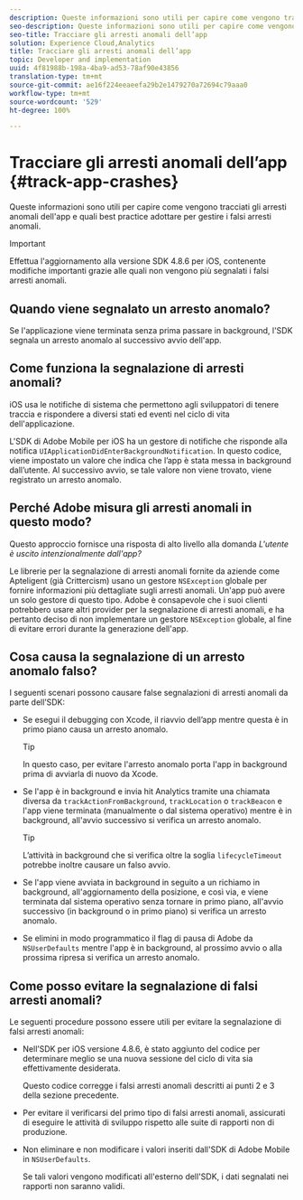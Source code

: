 ```yaml
---
description: Queste informazioni sono utili per capire come vengono tracciati gli arresti anomali dell'app e quali best practice adottare per gestire i falsi arresti anomali.
seo-description: Queste informazioni sono utili per capire come vengono tracciati gli arresti anomali dell'app e quali best practice adottare per gestire i falsi arresti anomali.
seo-title: Tracciare gli arresti anomali dell’app
solution: Experience Cloud,Analytics
title: Tracciare gli arresti anomali dell’app
topic: Developer and implementation
uuid: 4f81988b-198a-4ba9-ad53-78af90e43856
translation-type: tm+mt
source-git-commit: ae16f224eeaeefa29b2e1479270a72694c79aaa0
workflow-type: tm+mt
source-wordcount: '529'
ht-degree: 100%

---
```



# Tracciare gli arresti anomali dell’app {#track-app-crashes}

Queste informazioni sono utili per capire come vengono tracciati gli arresti anomali dell&#39;app e quali best practice adottare per gestire i falsi arresti anomali.

>[!IMPORTANT]
>
>Effettua l&#39;aggiornamento alla versione SDK 4.8.6 per iOS, contenente modifiche importanti grazie alle quali non vengono più segnalati i falsi arresti anomali.

## Quando viene segnalato un arresto anomalo?

Se l&#39;applicazione viene terminata senza prima passare in background, l&#39;SDK segnala un arresto anomalo al successivo avvio dell&#39;app.

## Come funziona la segnalazione di arresti anomali?

iOS usa le notifiche di sistema che permettono agli sviluppatori di tenere traccia e rispondere a diversi stati ed eventi nel ciclo di vita dell&#39;applicazione.

L&#39;SDK di Adobe Mobile per iOS ha un gestore di notifiche che risponde alla notifica `UIApplicationDidEnterBackgroundNotification`. In questo codice, viene impostato un valore che indica che l’app è stata messa in background dall’utente. Al successivo avvio, se tale valore non viene trovato, viene registrato un arresto anomalo.

## Perché Adobe misura gli arresti anomali in questo modo?

Questo approccio fornisce una risposta di alto livello alla domanda *L&#39;utente è uscito intenzionalmente dall&#39;app?*

Le librerie per la segnalazione di arresti anomali fornite da aziende come Apteligent (già Crittercism) usano un gestore `NSException` globale per fornire informazioni più dettagliate sugli arresti anomali. Un&#39;app può avere un solo gestore di questo tipo. Adobe è consapevole che i suoi clienti potrebbero usare altri provider per la segnalazione di arresti anomali, e ha pertanto deciso di non implementare un gestore `NSException` globale, al fine di evitare errori durante la generazione dell&#39;app.

## Cosa causa la segnalazione di un arresto anomalo falso?

I seguenti scenari possono causare false segnalazioni di arresti anomali da parte dell’SDK:

* Se esegui il debugging con Xcode, il riavvio dell’app mentre questa è in primo piano causa un arresto anomalo.

   >[!TIP]
   >
   >In questo caso, per evitare l&#39;arresto anomalo porta l&#39;app in background prima di avviarla di nuovo da Xcode.

* Se l&#39;app è in background e invia hit Analytics tramite una chiamata diversa da `trackActionFromBackground`, `trackLocation` o `trackBeacon` e l&#39;app viene terminata (manualmente o dal sistema operativo) mentre è in background, all&#39;avvio successivo si verifica un arresto anomalo.

   >[!TIP]
   >
   >L’attività in background che si verifica oltre la soglia `lifecycleTimeout` potrebbe inoltre causare un falso avvio.

* Se l&#39;app viene avviata in background in seguito a un richiamo in background, all&#39;aggiornamento della posizione, e così via, e viene terminata dal sistema operativo senza tornare in primo piano, all&#39;avvio successivo (in background o in primo piano) si verifica un arresto anomalo.
* Se elimini in modo programmatico il flag di pausa di Adobe da `NSUserDefaults` mentre l&#39;app è in background, al prossimo avvio o alla prossima ripresa si verifica un arresto anomalo.

## Come posso evitare la segnalazione di falsi arresti anomali?

Le seguenti procedure possono essere utili per evitare la segnalazione di falsi arresti anomali:

* Nell’SDK per iOS versione 4.8.6, è stato aggiunto del codice per determinare meglio se una nuova sessione del ciclo di vita sia effettivamente desiderata.

   Questo codice corregge i falsi arresti anomali descritti ai punti 2 e 3 della sezione precedente.

* Per evitare il verificarsi del primo tipo di falsi arresti anomali, assicurati di eseguire le attività di sviluppo rispetto alle suite di rapporti non di produzione.
* Non eliminare e non modificare i valori inseriti dall&#39;SDK di Adobe Mobile in `NSUserDefaults`.

   Se tali valori vengono modificati all&#39;esterno dell&#39;SDK, i dati segnalati nei rapporti non saranno validi.

